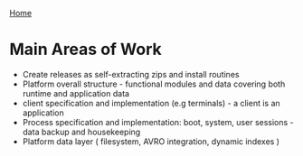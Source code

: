 [Home](../README.md)
# Main Areas of Work

 - Create releases as self-extracting zips and install routines
 - Platform overall structure - functional modules and data covering both runtime and application data
 - client specification and implementation (e.g terminals) - a client is an application
 - Process specification and implementation: boot, system, user sessions - data backup and housekeeping
 - Platform data layer ( filesystem, AVRO integration, dynamic indexes )
